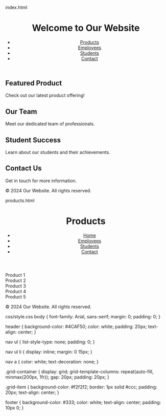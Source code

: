 index.html
<!DOCTYPE html>
<html lang="en">
<head>
    <meta charset="UTF-8">
    <meta name="viewport" content="width=device-width, initial-scale=1.0">
    <link rel="stylesheet" href="css/styles.css">
    <title>Main Landing Page</title>
</head>
<body>
    <header>
        <h1>Welcome to Our Website</h1>
        <nav>
            <ul>
                <li><a href="products.html">Products</a></li>
                <li><a href="employees.html">Employees</a></li>
                <li><a href="students.html">Students</a></li>
                <li><a href="contact.html">Contact</a></li>
            </ul>
        </nav>
    </header>
    <main class="grid-container">
        <section class="grid-item">
            <h2>Featured Product</h2>
            <p>Check out our latest product offering!</p>
        </section>
        <section class="grid-item">
            <h2>Our Team</h2>
            <p>Meet our dedicated team of professionals.</p>
        </section>
        <section class="grid-item">
            <h2>Student Success</h2>
            <p>Learn about our students and their achievements.</p>
        </section>
        <section class="grid-item">
            <h2>Contact Us</h2>
            <p>Get in touch for more information.</p>
        </section>
    </main>
    <footer>
        <p>&copy; 2024 Our Website. All rights reserved.</p>
    </footer>
</body>
</html>

products.html
<!DOCTYPE html>
<html lang="en">
<head>
    <meta charset="UTF-8">
    <meta name="viewport" content="width=device-width, initial-scale=1.0">
    <link rel="stylesheet" href="css/styles.css">
    <title>Products</title>
</head>
<body>
    <header>
        <h1>Products</h1>
        <nav>
            <ul>
                <li><a href="index.html">Home</a></li>
                <li><a href="employees.html">Employees</a></li>
                <li><a href="students.html">Students</a></li>
                <li><a href="contact.html">Contact</a></li>
            </ul>
        </nav>
    </header>
    <main class="grid-container">
        <div class="grid-item">Product 1</div>
        <div class="grid-item">Product 2</div>
        <div class="grid-item">Product 3</div>
        <div class="grid-item">Product 4</div>
        <div class="grid-item">Product 5</div>
    </main>
    <footer>
        <p>&copy; 2024 Our Website. All rights reserved.</p>
    </footer>
</body>
</html>

css/style.css
body {
    font-family: Arial, sans-serif;
    margin: 0;
    padding: 0;
}

header {
    background-color: #4CAF50;
    color: white;
    padding: 20px;
    text-align: center;
}

nav ul {
    list-style-type: none;
    padding: 0;
}

nav ul li {
    display: inline;
    margin: 0 15px;
}

nav a {
    color: white;
    text-decoration: none;
}

.grid-container {
    display: grid;
    grid-template-columns: repeat(auto-fill, minmax(200px, 1fr));
    gap: 20px;
    padding: 20px;
}

.grid-item {
    background-color: #f2f2f2;
    border: 1px solid #ccc;
    padding: 20px;
    text-align: center;
}

footer {
    background-color: #333;
    color: white;
    text-align: center;
    padding: 10px 0;
}
